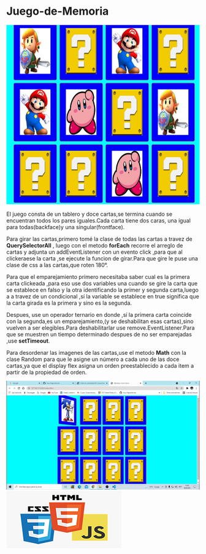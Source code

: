 # Juego-de-Memoria


![](img/Screenshot_5.jpg)

El juego consta de un tablero y doce cartas,se termina cuando se encuentran todos los pares iguales.Cada carta tiene dos caras, una igual para todas(backface)y una singular(frontface).
<p>Para girar las cartas,primero tomé la clase de todas las cartas a  travez de <strong>QuerySelectorAll</strong> , luego con el metodo <strong>forEach</strong> recorre el arreglo de cartas y adjunta un  addEventListener con un evento click ,para que al clickeraese la carta ,se ejecute la funcion de girar.Para que gire  le puse  una clase de css a las cartas,que roten 180°.</p>
<p>Para que el emparejamiento primero necesitaba saber cual es la primera carta clickeada ,para eso use dos variables una  cuando se gire la carta que se establece en falso y la otra identificando la primer y segunda carta,luego a a travez de un condicional ,sí la variable se establece en true significa que la carta girada es la primera y sino es la segunda.</p>
<p>Despues, use un operador ternario en donde ,sí la primera carta coincide con la segunda,es un emparejamiento,(y se deshabilitan esas cartas),sino  vuelven a ser elegibles.Para deshabilitarlar use remove.EventListener.Para que se muestren un tiempo determinado  despues de no ser emparejadas ,use <strong>setTimeout</strong>.</p>
Para desordenar las imagenes de las cartas,use el metodo <strong>Math</strong> con la clase Random para que le asigne un número a cada uno de las doce cartas,ya que el display flex   asigna un orden preestablecido a cada item a partir de la propiedad de orden.






![](img/gif.gif.gif)![](img/htmlcssjavascript.png)
